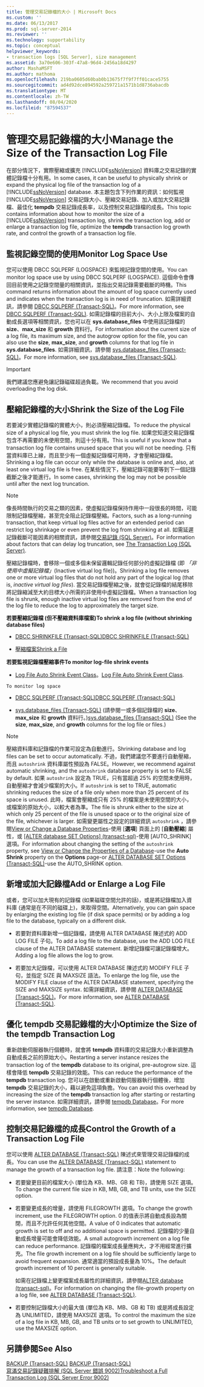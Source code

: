 ```yaml
---
title: 管理交易記錄檔的大小 | Microsoft Docs
ms.custom: ''
ms.date: 06/13/2017
ms.prod: sql-server-2014
ms.reviewer: ''
ms.technology: supportability
ms.topic: conceptual
helpviewer_keywords:
- transaction logs [SQL Server], size management
ms.assetid: 3a70e606-303f-47a8-96d4-2456a18d4297
author: MashaMSFT
ms.author: mathoma
ms.openlocfilehash: 219ba0605d60bab0b13675f7f9f7ff01cace5755
ms.sourcegitcommit: ad4d92dce894592a259721a1571b1d8736abacdb
ms.translationtype: MT
ms.contentlocale: zh-TW
ms.lasthandoff: 08/04/2020
ms.locfileid: "87594537"
---
```

# <a name="manage-the-size-of-the-transaction-log-file"></a><span data-ttu-id="c7337-102">管理交易記錄檔的大小</span><span class="sxs-lookup"><span data-stu-id="c7337-102">Manage the Size of the Transaction Log File</span></span>
  <span data-ttu-id="c7337-103">在部分情況下，實際壓縮或擴充 [!INCLUDE[ssNoVersion](../../includes/ssnoversion-md.md)] 資料庫之交易記錄的實體記錄檔十分有用。</span><span class="sxs-lookup"><span data-stu-id="c7337-103">In some cases, it can be useful to physically shrink or expand the physical log file of the transaction log of a [!INCLUDE[ssNoVersion](../../includes/ssnoversion-md.md)] database.</span></span> <span data-ttu-id="c7337-104">本主題包含下列作業的資訊：如何監視 [!INCLUDE[ssNoVersion](../../includes/ssnoversion-md.md)] 交易記錄大小、壓縮交易記錄、加入或加大交易記錄檔、最佳化 **tempdb** 交易記錄成長率，以及控制交易記錄檔的成長。</span><span class="sxs-lookup"><span data-stu-id="c7337-104">This topic contains information about how to monitor the size of a [!INCLUDE[ssNoVersion](../../includes/ssnoversion-md.md)] transaction log, shrink the transaction log, add or enlarge a transaction log file, optimize the **tempdb** transaction log growth rate, and control the growth of a transaction log file.</span></span>  
  
  
##  <a name="monitor-log-space-use"></a><a name="MonitorSpaceUse"></a><span data-ttu-id="c7337-105">監視記錄空間的使用</span><span class="sxs-lookup"><span data-stu-id="c7337-105">Monitor Log Space Use</span></span>  
 <span data-ttu-id="c7337-106">您可以使用 DBCC SQLPERF (LOGSPACE) 來監視記錄空間的使用。</span><span class="sxs-lookup"><span data-stu-id="c7337-106">You can monitor log space use by using DBCC SQLPERF (LOGSPACE).</span></span> <span data-ttu-id="c7337-107">這個命令會傳回目前使用之記錄空間量的相關資訊，並指出交易記錄需要截斷的時機。</span><span class="sxs-lookup"><span data-stu-id="c7337-107">This command returns information about the amount of log space currently used and indicates when the transaction log is in need of truncation.</span></span> <span data-ttu-id="c7337-108">如需詳細資訊，請參閱 [DBCC SQLPERF &#40;Transact-SQL&#41;](/sql/t-sql/database-console-commands/dbcc-sqlperf-transact-sql)。</span><span class="sxs-lookup"><span data-stu-id="c7337-108">For more information, see [DBCC SQLPERF &#40;Transact-SQL&#41;](/sql/t-sql/database-console-commands/dbcc-sqlperf-transact-sql).</span></span> <span data-ttu-id="c7337-109">如需記錄檔的目前大小、大小上限及檔案的自動成長選項等相關資訊，您也可以在 **sys.database_files** 中使用該記錄檔的 **size**、**max_size** 和 **growth** 資料行。</span><span class="sxs-lookup"><span data-stu-id="c7337-109">For information about the current size of a log file, its maximum size, and the autogrow option for the file, you can also use the **size**, **max_size**, and **growth** columns for that log file in **sys.database_files**.</span></span> <span data-ttu-id="c7337-110">如需詳細資訊，請參閱 [sys.database_files &#40;Transact-SQL&#41;](/sql/relational-databases/system-catalog-views/sys-database-files-transact-sql)。</span><span class="sxs-lookup"><span data-stu-id="c7337-110">For more information, see [sys.database_files &#40;Transact-SQL&#41;](/sql/relational-databases/system-catalog-views/sys-database-files-transact-sql).</span></span>  
  
> [!IMPORTANT]  
>  <span data-ttu-id="c7337-111">我們建議您應避免讓記錄磁碟超過負載。</span><span class="sxs-lookup"><span data-stu-id="c7337-111">We recommend that you avoid overloading the log disk.</span></span>  
  
  
##  <a name="shrink-the-size-of-the-log-file"></a><a name="ShrinkSize"></a><span data-ttu-id="c7337-112">壓縮記錄檔的大小</span><span class="sxs-lookup"><span data-stu-id="c7337-112">Shrink the Size of the Log File</span></span>  
 <span data-ttu-id="c7337-113">若要減少實體記錄檔的實體大小，則必須壓縮記錄檔。</span><span class="sxs-lookup"><span data-stu-id="c7337-113">To reduce the physical size of a physical log file, you must shrink the log file.</span></span> <span data-ttu-id="c7337-114">如果您知道交易記錄檔包含不再需要的未使用空間，則這十分有用。</span><span class="sxs-lookup"><span data-stu-id="c7337-114">This is useful if you know that a transaction log file contains unused space that you will not be needing.</span></span> <span data-ttu-id="c7337-115">只有當資料庫已上線，而且至少有一個虛擬記錄檔可用時，才會壓縮記錄檔。</span><span class="sxs-lookup"><span data-stu-id="c7337-115">Shrinking a log file can occur only while the database is online and, also, at least one virtual log file is free.</span></span> <span data-ttu-id="c7337-116">在某些情況下，壓縮記錄可能要等到下一個記錄截斷之後才能進行。</span><span class="sxs-lookup"><span data-stu-id="c7337-116">In some cases, shrinking the log may not be possible until after the next log truncation.</span></span>  
  
> [!NOTE]  
>  <span data-ttu-id="c7337-117">像長時間執行的交易之類的因素，使虛擬記錄檔保持作用中一段很長的時間，可能限制記錄檔壓縮，甚至完全阻止記錄檔壓縮。</span><span class="sxs-lookup"><span data-stu-id="c7337-117">Factors, such as a long-running transaction, that keep virtual log files active for an extended period can restrict log shrinkage or even prevent the log from shrinking at all.</span></span> <span data-ttu-id="c7337-118">如需延遲記錄截斷可能因素的相關資訊，請參閱[交易記錄 &#40;SQL Server&#41;](the-transaction-log-sql-server.md)。</span><span class="sxs-lookup"><span data-stu-id="c7337-118">For information about factors that can delay log truncation, see [The Transaction Log &#40;SQL Server&#41;](the-transaction-log-sql-server.md).</span></span>  
  
 <span data-ttu-id="c7337-119">壓縮記錄檔時，會移除一個或多個未保留邏輯記錄任何部分的虛擬記錄檔 (即 *「非使用中虛擬記錄檔」*(Inactive virtual log file))。</span><span class="sxs-lookup"><span data-stu-id="c7337-119">Shrinking a log file removes one or more virtual log files that do not hold any part of the logical log (that is, *inactive virtual log files*).</span></span> <span data-ttu-id="c7337-120">當交易記錄檔壓縮之後，就會從記錄檔的結尾移除將記錄縮減至大約目標大小所需的非使用中虛擬記錄檔。</span><span class="sxs-lookup"><span data-stu-id="c7337-120">When a transaction log file is shrunk, enough inactive virtual log files are removed from the end of the log file to reduce the log to approximately the target size.</span></span>  
  
 <span data-ttu-id="c7337-121">**若要壓縮記錄檔 (但不壓縮資料庫檔案)**</span><span class="sxs-lookup"><span data-stu-id="c7337-121">**To shrink a log file (without shrinking database files)**</span></span>  
  
-   [<span data-ttu-id="c7337-122">DBCC SHRINKFILE &#40;Transact-SQL&#41;</span><span class="sxs-lookup"><span data-stu-id="c7337-122">DBCC SHRINKFILE &#40;Transact-SQL&#41;</span></span>](/sql/t-sql/database-console-commands/dbcc-shrinkfile-transact-sql)  
  
-   [<span data-ttu-id="c7337-123">壓縮檔案</span><span class="sxs-lookup"><span data-stu-id="c7337-123">Shrink a File</span></span>](../databases/shrink-a-file.md)  
  
 <span data-ttu-id="c7337-124">**若要監視記錄檔壓縮事件**</span><span class="sxs-lookup"><span data-stu-id="c7337-124">**To monitor log-file shrink events**</span></span>  
  
-   <span data-ttu-id="c7337-125">[Log File Auto Shrink Event Class](../event-classes/log-file-auto-shrink-event-class.md)。</span><span class="sxs-lookup"><span data-stu-id="c7337-125">[Log File Auto Shrink Event Class](../event-classes/log-file-auto-shrink-event-class.md).</span></span>  
  
 `To monitor log space`  
  
-   [<span data-ttu-id="c7337-126">DBCC SQLPERF &#40;Transact-SQL&#41;</span><span class="sxs-lookup"><span data-stu-id="c7337-126">DBCC SQLPERF &#40;Transact-SQL&#41;</span></span>](/sql/t-sql/database-console-commands/dbcc-sqlperf-transact-sql)  
  
-   <span data-ttu-id="c7337-127">[sys.database_files &#40;Transact-SQL&#41;](/sql/relational-databases/system-catalog-views/sys-database-files-transact-sql) (請參閱一或多個記錄檔的 **size**、**max_size** 和 **growth** 資料行。)</span><span class="sxs-lookup"><span data-stu-id="c7337-127">[sys.database_files &#40;Transact-SQL&#41;](/sql/relational-databases/system-catalog-views/sys-database-files-transact-sql) (See the **size**, **max_size**, and **growth** columns for the log file or files.)</span></span>  
  
> [!NOTE]  
>  <span data-ttu-id="c7337-128">壓縮資料庫和記錄檔的作業可設定為自動進行。</span><span class="sxs-lookup"><span data-stu-id="c7337-128">Shrinking database and log files can be set to occur automatically.</span></span> <span data-ttu-id="c7337-129">不過，我們建議您不要進行自動壓縮，而且 `autoshrink` 資料庫屬性預設為 FALSE。</span><span class="sxs-lookup"><span data-stu-id="c7337-129">However, we recommend against automatic shrinking, and the `autoshrink` database property is set to FALSE by default.</span></span> <span data-ttu-id="c7337-130">如果 `autoshrink` 設定為 TRUE，只有當超過 25% 的空間未使用時，自動壓縮才會減少檔案的大小。</span><span class="sxs-lookup"><span data-stu-id="c7337-130">If `autoshrink` is set to TRUE, automatic shrinking reduces the size of a file only when more than 25 percent of its space is unused.</span></span> <span data-ttu-id="c7337-131">此時，檔案會壓縮成只有 25% 的檔案是未使用空間的大小，或檔案的原始大小，以較大者為準。</span><span class="sxs-lookup"><span data-stu-id="c7337-131">The file is shrunk either to the size at which only 25 percent of the file is unused space or to the original size of the file, whichever is larger.</span></span> <span data-ttu-id="c7337-132">如需變更屬性之設定的詳細資訊 `autoshrink` ，請參閱[View or Change a Database Properties](../databases/view-or-change-the-properties-of-a-database.md)-使用 [**選項**] 頁面上的 [**自動壓縮**] 屬性，或 [ [ALTER database SET Options] &#40;transact-sql&#41;](/sql/t-sql/statements/alter-database-transact-sql-set-options)-使用 [AUTO_SHRINK] 選項。</span><span class="sxs-lookup"><span data-stu-id="c7337-132">For information about changing the setting of the `autoshrink` property, see [View or Change the Properties of a Database](../databases/view-or-change-the-properties-of-a-database.md)-use the **Auto Shrink** property on the **Options** page-or [ALTER DATABASE SET Options &#40;Transact-SQL&#41;](/sql/t-sql/statements/alter-database-transact-sql-set-options)-use the AUTO_SHRINK option.</span></span>  
  
  
##  <a name="add-or-enlarge-a-log-file"></a><a name="AddOrEnlarge"></a><span data-ttu-id="c7337-133">新增或加大記錄檔</span><span class="sxs-lookup"><span data-stu-id="c7337-133">Add or Enlarge a Log File</span></span>  
 <span data-ttu-id="c7337-134">或者，您可以加大現有的記錄檔 (如果磁碟空間允許的話)，或是將記錄檔加入資料庫 (通常是在不同的磁碟上)，來取得空間。</span><span class="sxs-lookup"><span data-stu-id="c7337-134">Alternatively, you can gain space by enlarging the existing log file (if disk space permits) or by adding a log file to the database, typically on a different disk.</span></span>  
  
-   <span data-ttu-id="c7337-135">若要對資料庫新增一個記錄檔，請使用 ALTER DATABASE 陳述式的 ADD LOG FILE 子句。</span><span class="sxs-lookup"><span data-stu-id="c7337-135">To add a log file to the database, use the ADD LOG FILE clause of the ALTER DATABASE statement.</span></span> <span data-ttu-id="c7337-136">新增記錄檔可讓記錄檔增大。</span><span class="sxs-lookup"><span data-stu-id="c7337-136">Adding a log file allows the log to grow.</span></span>  
  
-   <span data-ttu-id="c7337-137">若要加大記錄檔，可以使用 ALTER DATABASE 陳述式的 MODIFY FILE 子句，並指定 SIZE 與 MAXSIZE 語法。</span><span class="sxs-lookup"><span data-stu-id="c7337-137">To enlarge the log file, use the MODIFY FILE clause of the ALTER DATABASE statement, specifying the SIZE and MAXSIZE syntax.</span></span> <span data-ttu-id="c7337-138">如需詳細資訊，請參閱 [ALTER DATABASE &#40;Transact-SQL&#41;](/sql/t-sql/statements/alter-database-transact-sql)。</span><span class="sxs-lookup"><span data-stu-id="c7337-138">For more information, see [ALTER DATABASE &#40;Transact-SQL&#41;](/sql/t-sql/statements/alter-database-transact-sql).</span></span>  
  
  
##  <a name="optimize-the-size-of-the-tempdb-transaction-log"></a><a name="tempdbOptimize"></a><span data-ttu-id="c7337-139">優化 tempdb 交易記錄檔的大小</span><span class="sxs-lookup"><span data-stu-id="c7337-139">Optimize the Size of the tempdb Transaction Log</span></span>  
 <span data-ttu-id="c7337-140">重新啟動伺服器執行個體時，就會將 **tempdb** 資料庫的交易記錄大小重新調整為自動成長之前的原始大小。</span><span class="sxs-lookup"><span data-stu-id="c7337-140">Restarting a server instance resizes the transaction log of the **tempdb** database to its original, pre-autogrow size.</span></span> <span data-ttu-id="c7337-141">這樣會降低 **tempdb** 交易記錄的效能。</span><span class="sxs-lookup"><span data-stu-id="c7337-141">This can reduce the performance of the **tempdb** transaction log.</span></span> <span data-ttu-id="c7337-142">您可以在啟動或重新啟動伺服器執行個體後，增加 **tempdb** 交易記錄的大小，藉以避免這項負擔。</span><span class="sxs-lookup"><span data-stu-id="c7337-142">You can avoid this overhead by increasing the size of the **tempdb** transaction log after starting or restarting the server instance.</span></span> <span data-ttu-id="c7337-143">如需詳細資訊，請參閱 [tempdb Database](../databases/tempdb-database.md)。</span><span class="sxs-lookup"><span data-stu-id="c7337-143">For more information, see [tempdb Database](../databases/tempdb-database.md).</span></span>  
  
  
##  <a name="control-the-growth-of-a-transaction-log-file"></a><a name="ControlGrowth"></a><span data-ttu-id="c7337-144">控制交易記錄檔的成長</span><span class="sxs-lookup"><span data-stu-id="c7337-144">Control the Growth of a Transaction Log File</span></span>  
 <span data-ttu-id="c7337-145">您可以使用 [ALTER DATABASE &#40;Transact-SQL&#41;](/sql/t-sql/statements/alter-database-transact-sql) 陳述式來管理交易記錄檔的成長。</span><span class="sxs-lookup"><span data-stu-id="c7337-145">You can use the [ALTER DATABASE &#40;Transact-SQL&#41;](/sql/t-sql/statements/alter-database-transact-sql) statement to manage the growth of a transaction log file.</span></span> <span data-ttu-id="c7337-146">請注意：</span><span class="sxs-lookup"><span data-stu-id="c7337-146">Note the following:</span></span>  
  
-   <span data-ttu-id="c7337-147">若要變更目前的檔案大小 (單位為 KB、MB、GB 和 TB)，請使用 SIZE 選項。</span><span class="sxs-lookup"><span data-stu-id="c7337-147">To change the current file size in KB, MB, GB, and TB units, use the SIZE option.</span></span>  
  
-   <span data-ttu-id="c7337-148">若要變更成長的增量，請使用 FILEGROWTH 選項。</span><span class="sxs-lookup"><span data-stu-id="c7337-148">To change the growth increment, use the FILEGROWTH option.</span></span> <span data-ttu-id="c7337-149">0 的值表示將自動成長設為關閉，而且不允許任何其他空間。</span><span class="sxs-lookup"><span data-stu-id="c7337-149">A value of 0 indicates that automatic growth is set to off and no additional space is permitted.</span></span> <span data-ttu-id="c7337-150">記錄檔的少量自動成長增量可能會降低效能。</span><span class="sxs-lookup"><span data-stu-id="c7337-150">A small autogrowth increment on a log file can reduce performance.</span></span> <span data-ttu-id="c7337-151">記錄檔的檔案成長量應夠大，才不用經常進行擴充。</span><span class="sxs-lookup"><span data-stu-id="c7337-151">The file growth increment on a log file should be sufficiently large to avoid frequent expansion.</span></span> <span data-ttu-id="c7337-152">通常適當的預設成長量為 10%。</span><span class="sxs-lookup"><span data-stu-id="c7337-152">The default growth increment of 10 percent is generally suitable.</span></span>  
  
     <span data-ttu-id="c7337-153">如需在記錄檔上變更檔案成長屬性的詳細資訊，請參閱[ALTER database &#40;transact-sql&#41;](/sql/t-sql/statements/alter-database-transact-sql)。</span><span class="sxs-lookup"><span data-stu-id="c7337-153">For information on changing the file-growth property on a log file, see [ALTER DATABASE &#40;Transact-SQL&#41;](/sql/t-sql/statements/alter-database-transact-sql).</span></span>  
  
-   <span data-ttu-id="c7337-154">若要控制記錄檔大小的最大值 (單位為 KB、MB、GB 和 TB) 或是將成長設定為 UNLIMITED，請使用 MAXSIZE 選項。</span><span class="sxs-lookup"><span data-stu-id="c7337-154">To control the maximum the size of a log file in KB, MB, GB, and TB units or to set growth to UNLIMITED, use the MAXSIZE option.</span></span>  
  
  
## <a name="see-also"></a><span data-ttu-id="c7337-155">另請參閱</span><span class="sxs-lookup"><span data-stu-id="c7337-155">See Also</span></span>  
 <span data-ttu-id="c7337-156">[BACKUP &#40;Transact-SQL&#41;](/sql/t-sql/statements/backup-transact-sql) </span><span class="sxs-lookup"><span data-stu-id="c7337-156">[BACKUP &#40;Transact-SQL&#41;](/sql/t-sql/statements/backup-transact-sql) </span></span>  
 [<span data-ttu-id="c7337-157">寫滿交易記錄疑難排解 &#40;SQL Server 錯誤 9002&#41;</span><span class="sxs-lookup"><span data-stu-id="c7337-157">Troubleshoot a Full Transaction Log &#40;SQL Server Error 9002&#41;</span></span>](troubleshoot-a-full-transaction-log-sql-server-error-9002.md)  
  
  
